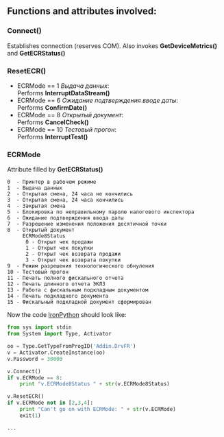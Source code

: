 ## Functions and attributes involved:

### Connect()
Establishes connection (reserves COM).
Also invokes **GetDeviceMetrics()** and **GetECRStatus()**

### ResetECR()
- ECRMode == 1 *Выдача данных*:  
    Performs **InterruptDataStream()**
- ECRMode == 6 *Ожидание подтверждения вводе даты*:  
    Performs **ConfirmDate()**
- ECRMode == 8 *Открытый документ*:  
    Performs **CancelCheck()**
- ECRMode == 10 *Тестовый прогон*:  
    Performs **InterruptTest()**

### ECRMode
Attribute filled by **GetECRStatus()**
```
0  - Принтер в рабочем режиме
1  - Выдача данных
2  - Открытая смена, 24 часа не кончились
3  - Открытая смена, 24 часа кончились
4  - Закрытая смена
5  - Блокировка по неправильному паролю налогового инспектора
6  - Ожидание подтверждения ввода даты
7  - Разрешение изменения положения десятичной точки
8  - Открытый документ
     ECRMode8Status
      0 - Открыт чек продажи
      1 - Открыт чек покупки
      2 - Открыт чек возврата продажи
      3 - Открыт чек возврата покупки
9  - Режим разрешения технологического обнуления
10 - Тестовый прогон
11 - Печать полного фискального отчета
12 - Печать длинного отчета ЭКЛЗ
13 - Работа с фискальным подкладным документом
14 - Печать подкладного документа
15 - Фискальный подкладной документ сформирован
```

Now the code [IronPython](http://ironpython.net) should look like:
``` python
from sys import stdin
from System import Type, Activator

oo = Type.GetTypeFromProgID('Addin.DrvFR')
v = Activator.CreateInstance(oo)
v.Password = 30000

v.Connect()
if v.ECRMode == 8:
	print "v.ECRMode8Status " + str(v.ECRMode8Status)

v.ResetECR()
if v.ECRMode not in [2,3,4]:
	print "Can't go on with ECRMode: " + str(v.ECRMode)
	exit(1)

...
```


